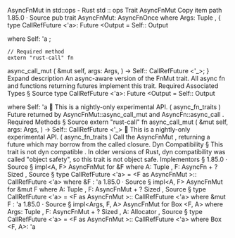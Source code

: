 AsyncFnMut in std::ops - Rust
std
::
ops
Trait
AsyncFnMut
Copy item path
1.85.0
·
Source
pub trait AsyncFnMut<Args>:
AsyncFnOnce
<Args>
where
    Args:
Tuple
,
{
    type
CallRefFuture
<'a>:
Future
<Output = Self::
Output
>
where Self: 'a
;

    // Required method
    extern "rust-call" fn
async_call_mut
(
        &mut self,
        args: Args,
    ) -> Self::
CallRefFuture
<'_>;
}
Expand description
An async-aware version of the
FnMut
trait.
All
async fn
and functions returning futures implement this trait.
Required Associated Types
§
Source
type
CallRefFuture
<'a>:
Future
<Output = Self::
Output
>
where
    Self: 'a
🔬
This is a nightly-only experimental API. (
async_fn_traits
)
Future returned by
AsyncFnMut::async_call_mut
and
AsyncFn::async_call
.
Required Methods
§
Source
extern "rust-call" fn
async_call_mut
(
    &mut self,
    args: Args,
) -> Self::
CallRefFuture
<'_>
🔬
This is a nightly-only experimental API. (
async_fn_traits
)
Call the
AsyncFnMut
, returning a future which may borrow from the called closure.
Dyn Compatibility
§
This trait is
not
dyn compatible
.
In older versions of Rust, dyn compatibility was called "object safety", so this trait is not object safe.
Implementors
§
1.85.0
·
Source
§
impl<A, F>
AsyncFnMut
<A> for
&F
where
    A:
Tuple
,
    F:
AsyncFn
<A> + ?
Sized
,
Source
§
type
CallRefFuture
<'a> = <F as
AsyncFnMut
<A>>::
CallRefFuture
<'a>
where
&F
: 'a
1.85.0
·
Source
§
impl<A, F>
AsyncFnMut
<A> for
&mut F
where
    A:
Tuple
,
    F:
AsyncFnMut
<A> + ?
Sized
,
Source
§
type
CallRefFuture
<'a> = <F as
AsyncFnMut
<A>>::
CallRefFuture
<'a>
where
&mut F
: 'a
1.85.0
·
Source
§
impl<Args, F, A>
AsyncFnMut
<Args> for
Box
<F, A>
where
    Args:
Tuple
,
    F:
AsyncFnMut
<Args> + ?
Sized
,
    A:
Allocator
,
Source
§
type
CallRefFuture
<'a> = <F as
AsyncFnMut
<Args>>::
CallRefFuture
<'a>
where
Box
<F, A>: 'a
